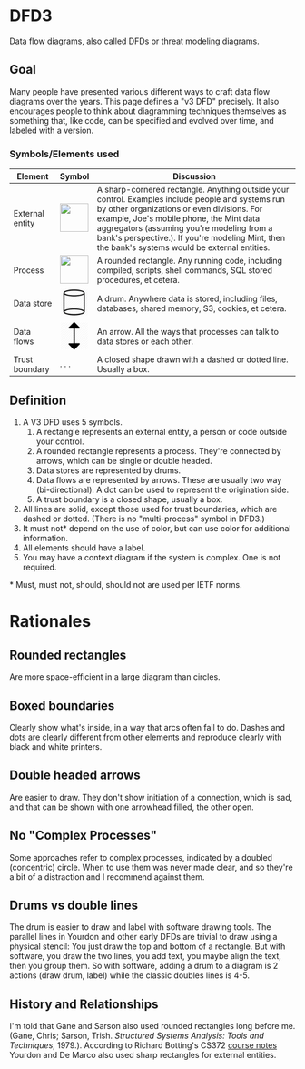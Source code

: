 # DFD3
Data flow diagrams, also called DFDs or threat modeling diagrams.

## Goal
Many people have presented various different ways to craft data flow diagrams over the years.  This page defines a "v3 DFD" precisely. It also encourages people to think about diagramming techniques themselves as something that, like code, can be specified and evolved over time, and labeled with a version.

### Symbols/Elements used

| Element | Symbol | Discussion |
|---------|--------|------------|
| External entity|  <img src ="icons/rectangle.png" width=50 height=50> | A sharp-cornered rectangle. Anything outside your control.  Examples include people and systems run by other organizations or even divisions.  For example, Joe's mobile phone, the Mint data aggregators (assuming you're modeling from a bank's perspective.).  If you're modeling Mint, then the bank's systems would be external entities. 
| Process| <img src ="icons/rounded-rectangle.png" width=50 height=50> | A rounded rectangle.  Any running code, including compiled, scripts, shell commands, SQL stored procedures, et cetera.
| Data store|  <img src ="icons/cylinder-256.png" width=50 height=50> | A drum. Anywhere data is stored, including files, databases, shared memory, S3, cookies, et cetera.
| Data flows| <img src ="icons/arrow.png" width=50 height=50> | An arrow. All the ways that processes can talk to data stores or each other.
| Trust boundary | . . . | A closed shape drawn with a dashed or dotted line. Usually a box.



## Definition
1. A V3 DFD uses 5 symbols.  
   1. A rectangle represents an external entity, a person or code outside your control. 
   2. A rounded rectangle represents a process. They're connected by arrows, which can be single or double headed.
   3. Data stores are represented by drums.
   4. Data flows are represented by arrows. These are usually two way (bi-directional). A dot can be used to represent the origination side.
   5. A trust boundary is a closed shape, usually a box.
2. All lines are solid, except those used for trust boundaries, which are dashed or dotted.  (There is no "multi-process" symbol in DFD3.)
3. It must not* depend on the use of color, but can use color for additional information.
4. All elements should have a label.
5. You may have a context diagram if the system is complex.  One is not required.
</ol>
* Must, must not, should, should not are used per IETF norms.



# Rationales

## Rounded rectangles
Are more space-efficient in a large diagram than circles.

## Boxed boundaries
Clearly show what's inside, in a way that arcs often fail to do. Dashes and dots are clearly different from other elements and reproduce clearly with black and white printers.

## Double headed arrows
Are easier to draw.  They don't show initiation of a connection, which is sad, and that can be shown with one arrowhead filled, the other open.

## No "Complex Processes"
Some approaches refer to complex processes, indicated by a doubled (concentric) circle. When to use them was never made clear, and so they're a bit of a distraction and I recommend against them.

## Drums vs double lines
The drum is easier to draw and label with software drawing tools. The parallel lines in Yourdon and other early DFDs are trivial to draw using a physical stencil: You just draw the top and bottom of a rectangle. But with software, you draw the two lines, you add text, you maybe align the text, then you group them. So with software, adding a drum to a diagram is 2 actions (draw drum, label) while the classic doubles lines is 4-5.

## History and Relationships
I'm told that Gane and Sarson also used rounded rectangles long before me.  (Gane, Chris; Sarson, Trish. *Structured Systems Analysis: Tools and Techniques*, 1979.).  According to Richard Botting's CS372 [course notes](http://www.csci.csusb.edu/dick/cs372/a4.html) Yourdon and De Marco also used sharp rectangles for external entities.
